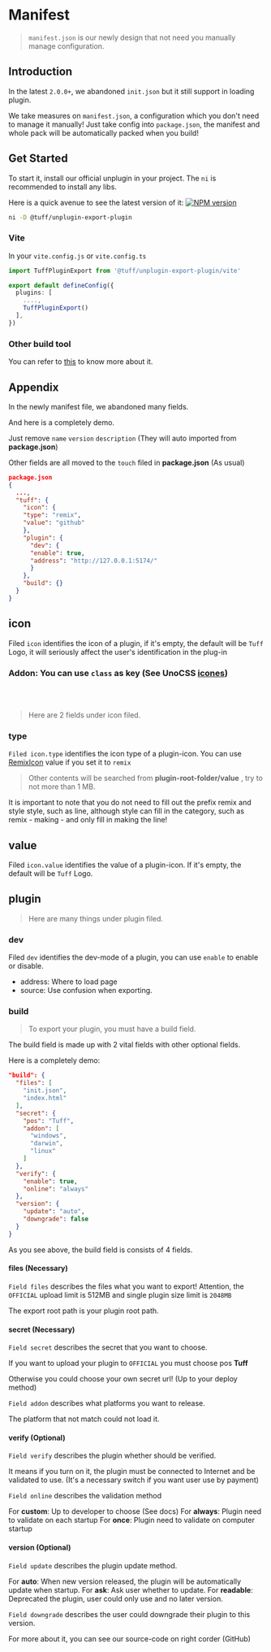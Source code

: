 # Manifest

> `manifest.json` is our newly design that not need you manually manage configuration.

## Introduction

In the latest `2.0.0+`, we abandoned `init.json` but it still support in loading plugin.

We take measures on `manifest.json`, a configuration which you don't need to manage it manually!
Just take config into `package.json`, the manifest and whole pack will be automatically packed when you build!

## Get Started

To start it, install our official unplugin in your project.
The `ni` is recommended to install any libs.

Here is a quick avenue to see the latest version of it: [![NPM version](https://img.shields.io/npm/v/@tuff/unplugin-export-plugin?color=a1b858&label=)](https://www.npmjs.com/package/unplugin-starter)

``` bash
ni -D @tuff/unplugin-export-plugin
```

### Vite

In your `vite.config.js` or `vite.config.ts`

``` ts
import TuffPluginExport from '@tuff/unplugin-export-plugin/vite'

export default defineConfig({
  plugins: [
    ....,
    TuffPluginExport()
  ],
})
```

### Other build tool

You can refer to [this](https://github.com/unjs/unplugin) to know more about it.

## Appendix

In the newly manifest file, we abandoned many fields.

And here is a completely demo.

Just remove `name` `version` `description` (They will auto imported from **package.json**)

Other fields are all moved to the `touch` filed in **package.json** (As usual)

``` JSON [Whole]
package.json
{
  ...,
  "tuff": {
    "icon": {
    "type": "remix",
    "value": "github"
    },
    "plugin": {
      "dev": {
      "enable": true,
      "address": "http://127.0.0.1:5174/"
      }
    },
    "build": {}
  }
}
```

## icon <Badge type="info" text="OPTIONAL" /> <Badge type="warning" text="Supposed" />

Filed `icon` identifies the icon of a plugin, if it's empty, the default will be `Tuff` Logo, it will seriously affect the user's identification in the plug-in

### Addon: You can use `class` as key (See UnoCSS [icones](https://icones.js.org/))

<br />
<br />

> Here are 2 fields under icon filed.

### type <Badge type="info" text="OPTIONAL" />

`Filed icon.type` identifies the icon type of a plugin-icon. You can use [RemixIcon](https://remixicon.com/) value if you set it to `remix`

> Other contents will be searched from **plugin-root-folder/value** , try to not more than 1 MB.

It is important to note that you do not need to fill out the prefix remix and style style, such as line, although style can fill in the category, such as remix - making - and only fill in making the line!

## value <Badge type="info" text="OPTIONAL" /> <Badge type="warning" text="Supposed" />

Filed `icon.value` identifies the value of a plugin-icon. If it's empty, the default will be `Tuff` Logo.

## plugin <Badge type="info" text="OPTIONAL" />

> Here are many things under plugin filed.

### dev <Badge type="danger" text="Beta" />

Filed `dev` identifies the dev-mode of a plugin, you can use `enable` to enable or disable.

- address: Where to load page
- source: Use confusion when exporting. <Badge type="danger" text="Beta" />

### build

> To export your plugin, you must have a build field.

The build field is made up with 2 vital fields with other optional fields.

Here is a completely demo:

``` JSON
"build": {
  "files": [
    "init.json",
    "index.html"
  ],
  "secret": {
    "pos": "Tuff",
    "addon": [
      "windows",
      "darwin",
      "linux"
    ]
  },
  "verify": {
    "enable": true,
    "online": "always"
  },
  "version": {
    "update": "auto",
    "downgrade": false
  }
}
```

As you see above, the build field is consists of 4 fields.

#### files (Necessary)

`Field files` describes the files what you want to export!
Attention, the `OFFICIAL` upload limit is 512MB and single plugin size limit is `2048MB`

The export root path is your plugin root path.

#### secret (Necessary)

`Field secret` describes the secret that you want to choose.

If you want to upload your plugin to `OFFICIAL` you must choose pos **Tuff**

Otherwise you could choose your own secret url! (Up to your deploy method)

`Field addon` describes what platforms you want to release.

The platform that not match could not load it.

#### verify (Optional)

`Field verify` describes the plugin whether should be verified.

It means if you turn on it, the plugin must be connected to Internet and be validated to use.
(It's a necessary switch if you want user use by payment)

`Field online` describes the validation method

For **custom**: Up to developer to choose (See docs)
For **always**: Plugin need to validate on each startup
For **once**: Plugin need to validate on computer startup

#### version (Optional)

`Field update` describes the plugin update method.

For **auto**: When new version released, the plugin will be automatically update when startup.
For **ask**: Ask user whether to update.
For **readable**: Deprecated the plugin, user could only use and no later version.

`Field downgrade` describes the user could downgrade their plugin to this version.

For more about it, you can see our source-code on right corder (GitHub)
